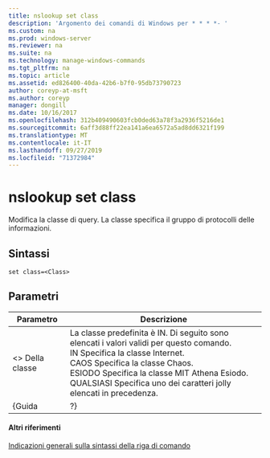 ```yaml
---
title: nslookup set class
description: 'Argomento dei comandi di Windows per * * * *- '
ms.custom: na
ms.prod: windows-server
ms.reviewer: na
ms.suite: na
ms.technology: manage-windows-commands
ms.tgt_pltfrm: na
ms.topic: article
ms.assetid: ed826400-40da-42b6-b7f0-95db73790723
author: coreyp-at-msft
ms.author: coreyp
manager: dongill
ms.date: 10/16/2017
ms.openlocfilehash: 312b409490603fcb0ded63a78f3a2936f5216de1
ms.sourcegitcommit: 6aff3d88ff22ea141a6ea6572a5ad8dd6321f199
ms.translationtype: MT
ms.contentlocale: it-IT
ms.lasthandoff: 09/27/2019
ms.locfileid: "71372984"
---
```

# <a name="nslookup-set-class"></a>nslookup set class



Modifica la classe di query. La classe specifica il gruppo di protocolli delle informazioni.

## <a name="syntax"></a>Sintassi

```
set class=<Class>
```

## <a name="parameters"></a>Parametri

| Parametro |                                                                                                                                    Descrizione                                                                                                                                    |
|-----------|-----------------------------------------------------------------------------------------------------------------------------------------------------------------------------------------------------------------------------------------------------------------------------------|
| \<> Della classe  | La classe predefinita è IN. Di seguito sono elencati i valori validi per questo comando.</br>IN Specifica la classe Internet.</br>CAOS Specifica la classe Chaos.</br>ESIODO Specifica la classe MIT Athena Esiodo.</br>QUALSIASI Specifica uno dei caratteri jolly elencati in precedenza. |
|   {Guida   |                                                                                                                                        ?}                                                                                                                                         |

#### <a name="additional-references"></a>Altri riferimenti

[Indicazioni generali sulla sintassi della riga di comando](command-line-syntax-key.md)